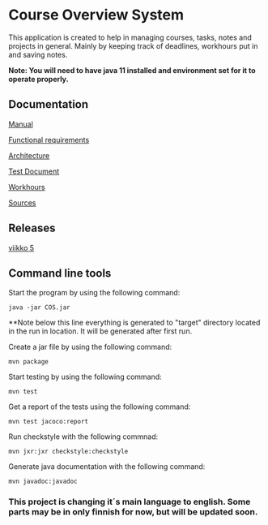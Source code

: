 # Course Overview System

This application is created to help in managing courses, tasks, notes and projects in general. Mainly by keeping track of deadlines, workhours put in and saving notes.

**Note: You will need to have java 11 installed and environment set for it to operate properly.** 



## Documentation

[Manual](Documentation/Manual.md)

[Functional requirements](Documentation/Vaatimusmäärittely.md)

[Architecture](Documentation/Architecture.md)

[Test Document](https://github.com/KirillosTY/Course-Overview-System/blob/0c8529ae727e64a3c8188b67150c533cfe7a711c/Documentation/Testing%20Documents.md)

[Workhours](Documentation/workhours.md)

[Sources](https://github.com/KirillosTY/Course-Overview-System/blob/31b5304e729e51ac6abdbc645ae2f2cb87f23967/Documentation/Sources.md)

## Releases

[viikko 5](https://github.com/KirillosTY/Course-Overview-System/releases/tag/viikko5)

## Command line tools

Start the program by using the following command:
```
java -jar COS.jar
```
**Note below this line everything is generated to "target" directory located in the run in location. It will be generated after first run.

Create a jar file by using the following command:
```
mvn package
```

Start testing by using the following command:
```
mvn test
```

Get a report of the tests using the following command:
```
mvn test jacoco:report
```
Run checkstyle with the following commnad:
```
mvn jxr:jxr checkstyle:checkstyle
``` 

Generate java documentation with the following command:
```
mvn javadoc:javadoc
``` 




### This project is changing it´s main language to english. Some parts may be in only finnish for now, but will be updated soon.
